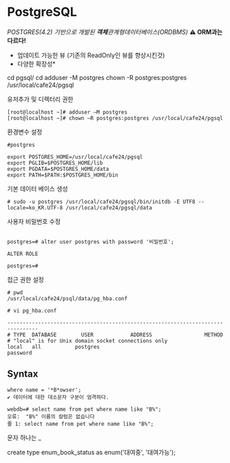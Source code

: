 # PostgreSQL
_POSTGRES(4.2) 기반으로 개발된 **객체**관계형데이터베이스(ORDBMS)_
**⚠️ ORM과는 다르다!**
- 업데이트 가능한 뷰 (기존의 ReadOnly인 뷰를 향상시킨것)
- 다양한 확장성*

cd pgsql/
cd
adduser -M postgres
chown -R postgres:postgres /usr/local/cafe24/pgsql

유저추가 및 디렉터리 권한
```shell
[root@localhost ~]# adduser –M postgres
[root@localhost ~]# chown –R postgres:postgres /usr/local/cafe24/pgsql
```


환경변수 설정
```shell
#postgres

export POSTGRES_HOME=/usr/local/cafe24/pgsql
export PGLIB=$POSTGRES_HOME/lib
export PGDATA=$POSTGRES_HOME/data
export PATH=$PATH:$POSTGRES_HOME/bin
```

기본 데이터 베이스 생성
```shell
# sudo -u postgres /usr/local/cafe24/pgsql/bin/initdb -E UTF8 --locale=ko_KR.UTF-8 /usr/local/cafe24/pgsql/data
```

사용자 비밀번호 수정
```shell

postgres=# alter user postgres with password '비밀번호';

ALTER ROLE

postgres=#

```

접근 권한 설정
```shell
# pwd
/usr/local/cafe24/psql/data/pg_hba.conf

# vi pg_hba.conf

--------------------------------------------------------------------------------
# TYPE  DATABASE        USER            ADDRESS                 METHOD
# "local" is for Unix domain socket connections only
local   all           postgres                                 password

```






## Syntax

```shell
where name = '*B*owser';
✔️ 데이터에 대한 대소문자 구분이 엄격하다.
```

```shell
webdb=# select name from pet where name like "B%";
오류:  "B%" 이름의 칼럼은 없습니다
줄 1: select name from pet where name like "B%";
````

문자 하나는 _

create type enum_book_status as enum('대여중', '대여가능');
